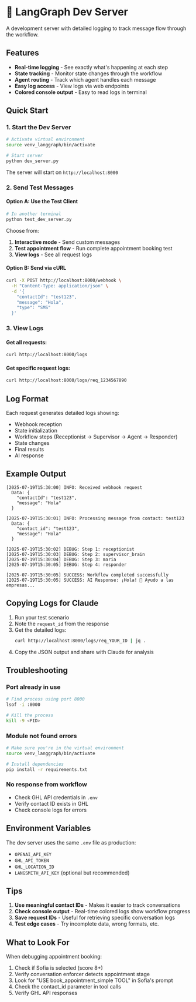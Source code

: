 # 🚀 LangGraph Dev Server

A development server with detailed logging to track message flow through the workflow.

## Features
- **Real-time logging** - See exactly what's happening at each step
- **State tracking** - Monitor state changes through the workflow
- **Agent routing** - Track which agent handles each message
- **Easy log access** - View logs via web endpoints
- **Colored console output** - Easy to read logs in terminal

## Quick Start

### 1. Start the Dev Server
```bash
# Activate virtual environment
source venv_langgraph/bin/activate

# Start server
python dev_server.py
```

The server will start on `http://localhost:8000`

### 2. Send Test Messages

#### Option A: Use the Test Client
```bash
# In another terminal
python test_dev_server.py
```

Choose from:
1. **Interactive mode** - Send custom messages
2. **Test appointment flow** - Run complete appointment booking test
3. **View logs** - See all request logs

#### Option B: Send via cURL
```bash
curl -X POST http://localhost:8000/webhook \
  -H "Content-Type: application/json" \
  -d '{
    "contactId": "test123",
    "message": "Hola",
    "type": "SMS"
  }'
```

### 3. View Logs

#### Get all requests:
```bash
curl http://localhost:8000/logs
```

#### Get specific request logs:
```bash
curl http://localhost:8000/logs/req_1234567890
```

## Log Format

Each request generates detailed logs showing:
- Webhook reception
- State initialization
- Workflow steps (Receptionist → Supervisor → Agent → Responder)
- State changes
- Final results
- AI response

## Example Output

```
[2025-07-19T15:30:00] INFO: Received webhook request
  Data: {
    "contactId": "test123",
    "message": "Hola"
  }

[2025-07-19T15:30:01] INFO: Processing message from contact: test123
  Data: {
    "contact_id": "test123",
    "message": "Hola"
  }

[2025-07-19T15:30:02] DEBUG: Step 1: receptionist
[2025-07-19T15:30:03] DEBUG: Step 2: supervisor_brain
[2025-07-19T15:30:04] DEBUG: Step 3: maria
[2025-07-19T15:30:05] DEBUG: Step 4: responder

[2025-07-19T15:30:05] SUCCESS: Workflow completed successfully
[2025-07-19T15:30:05] SUCCESS: AI Response: ¡Hola! 👋 Ayudo a las empresas...
```

## Copying Logs for Claude

1. Run your test scenario
2. Note the `request_id` from the response
3. Get the detailed logs:
   ```bash
   curl http://localhost:8000/logs/req_YOUR_ID | jq .
   ```
4. Copy the JSON output and share with Claude for analysis

## Troubleshooting

### Port already in use
```bash
# Find process using port 8000
lsof -i :8000

# Kill the process
kill -9 <PID>
```

### Module not found errors
```bash
# Make sure you're in the virtual environment
source venv_langgraph/bin/activate

# Install dependencies
pip install -r requirements.txt
```

### No response from workflow
- Check GHL API credentials in `.env`
- Verify contact ID exists in GHL
- Check console logs for errors

## Environment Variables

The dev server uses the same `.env` file as production:
- `OPENAI_API_KEY`
- `GHL_API_TOKEN`
- `GHL_LOCATION_ID`
- `LANGSMITH_API_KEY` (optional but recommended)

## Tips

1. **Use meaningful contact IDs** - Makes it easier to track conversations
2. **Check console output** - Real-time colored logs show workflow progress
3. **Save request IDs** - Useful for retrieving specific conversation logs
4. **Test edge cases** - Try incomplete data, wrong formats, etc.

## What to Look For

When debugging appointment booking:
1. Check if Sofia is selected (score 8+)
2. Verify conversation enforcer detects appointment stage
3. Look for "USE book_appointment_simple TOOL" in Sofia's prompt
4. Check the contact_id parameter in tool calls
5. Verify GHL API responses